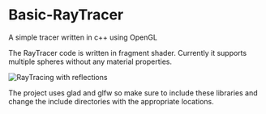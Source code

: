 # Basic-RayTracer
A simple tracer written in c++ using OpenGL


The RayTracer code is written in fragment shader.
Currently it supports multiple spheres without any material properties.

![RayTracing with reflections](https://github.com/user-attachments/assets/7b179bd1-afac-4870-a2d5-a87d59d24f3e)

The project uses glad and glfw so make sure to include these libraries and change the include directories with the appropriate locations.

